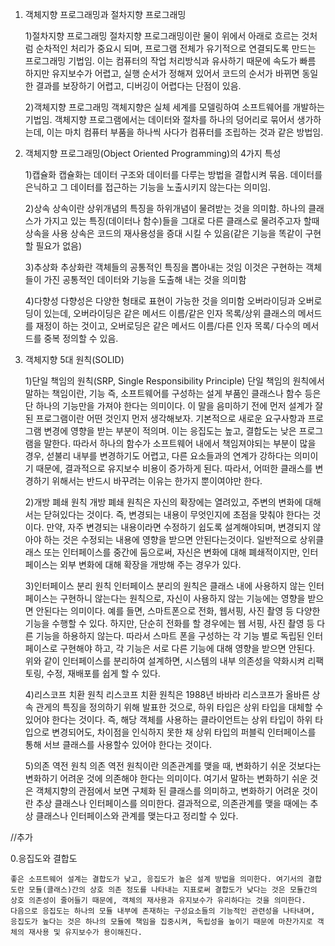 1. 객체지향 프로그래밍과 절차지향 프로그래밍
   
    1)절차지향 프로그래밍
    절차지향 프로그래밍이란 물이 위에서 아래로 흐르는 것처럼 순차적인 처리가 중요시 되며, 프로그램 전체가 유기적으로 연결되도록 만드는 프로그래밍 기법임.
    이는 컴퓨터의 작업 처리방식과 유사하기 때문에 속도가 빠름
    하지만 유지보수가 어렵고, 실행 순서가 정해져 있어서 코드의 순서가 바뀌면 동일한 결과를 보장하기 어렵고, 디버깅이 어렵다는 단점이 있음.

    2)객체지향 프로그래밍
    객체지향은 실체 세계를 모델링하여 소프트웨어를 개발하는 기법임.
    객체지향 프로그램에서는 데이터와 절차를 하나의 덩어리로 묶어서 생가하는데, 이는 마치 컴퓨터 부품을 하나씩 사다가 컴퓨터를 조립하는 것과 같은 방법임.

2. 객체지향 프로그래밍(Object Oriented Programming)의 4가지 특성
   
    1)캡슐화
    캡슐화는 데이터 구조와 데이터를 다루는 방법을 결합시켜 묶음.
    데이터를 은닉하고 그 데이터를 접근하는 기능을 노출시키지 않는다는 의미임.

    2)상속
    상속이란 상위개념의 특징을 하위개념이 물려받는 것을 의미함.
    하나의 클래스가 가지고 있는 특징(데이터나 함수)들을 그대로 다른 클래스로 물려주고자 할때 상속을 사용
    상속은 코드의 재사용성을 증대 시킬 수 있음(같은 기능을 똑같이 구현 할 필요가 없음)
    

    3)추상화
    추상화란 객체들의 공통적인 특징을 뽑아내는 것임
    이것은 구현하는 객체들이 가진 공통적인 데이터와 기능을 도출해 내는 것을 의미함

    4)다향성
    다향성은 다양한 형태로 표현이 가능한 것을 의미함
    오버라이딩과 오버로딩이 있는데, 오버라이딩은 같은 메서드 이름/같은 인자 목록/상위 클래스의 메서드를 재정이 하는 것이고,
    오버로딩은 같은 메서드 이름/다른 인자 목록/ 다수의 메서드를 중복 정의할 수 있음.

3. 객체지향 5대 원칙(SOLID)
    
    1)단일 책임의 원칙(SRP, Single Responsibility Principle)
    단일 책임의 원칙에서 말하는 책임이란, 기능 즉, 소프트웨어를 구성하는 설게 부품인 클래스나 함수 등은 단 하나의 기능만을 가져야 한다는 의미이다. 이 말을 음미하기 전에 먼저 설계가 잘 된 프로그램이란 어떤 것인지 먼저 생각해보자. 기본적으로 새로운 요구사항과 프로그램 변경에 영향을 받는 부분이 적의며. 이는 응집도는 높고, 결합도는 낮은 프로그램을 말한다. 따라서 하나의 함수가 소프트웨어 내에서 책임져야되는 부분이 많을 경우, 섣불리 내부를 변경하기도 어렵고, 다른 요소들과의 연계가 강하다는 의미이기 때문에, 결과적으로 유지보수 비용이 증가하게 된다. 따라서, 어떠한 클래스를 변경하기 위해서는 반드시 바꾸려는 이유는 한가지 뿐이여야만 한다.

    2)개방 폐쇄 원칙
    개방 폐쇄 원칙은 자신의 확장에는 열려있고, 주변의 변화에 대해서는 닫혀있다는 것이다. 즉, 변경되는 내용이 무엇인지에 초점을 맞춰야 한다는 것이다. 만약, 자주 변경되는 내용이라면 수정하기 쉽도록 설계해야되며, 변경되지 않아야 하는 것은 수정되는 내용에 영향을 받으면 안된다는것이다.
    일반적으로 상위클래스 또는 인터페이스를 중간에 둠으로써, 자신은 변화에 대해 폐쇄적이지만, 인터페이스는 외부 변화에 대해 확장을 개방해 주는 경우가 있다.

    3)인터페이스 분리 원칙
    인터페이스 분리의 원칙은 클래스 내에 사용하지 않는 인터페이스는 구현하니 않는다는 원칙으로, 자신이 사용하지 않는 기능에는 영향을 받으면 안된다는 의미이다.
    예를 들면, 스마트폰으로 전화, 웹서핑, 사진 촬영 등 다양한 기능을 수행할 수 있다. 하지만, 단순히 전화를 할 경우에는 웹 서핑, 사진 촬영 등 다른 기능을 하용하지 않는다. 따라서 스마트 폰을 구성하는 각 기능 별로 독립된 인터페이스로 구현해야 하고, 각 기능은 서로 다른 기능에 대해 영향을 받으면 안된다.
    위와 같이 인터페이스를 분리하여 설계하면, 시스템의 내부 의존성을 약화시켜 리팩토링, 수정, 재배포를 쉽게 할 수 있다.

    4)리스코프 치환 원칙
    리스코프 치환 원칙은 1988년 바바라 리스코프가 올바른 상속 관게의 특징을 정의하기 위해 발표한 것으로, 하위 타입은 상위 타입을 대체할 수 있어야 한다는 것이다. 즉, 해당 객체를 사용하는 클라이언트는 상위 타입이 하위 타입으로 변경되어도, 차이점을 인식하지 못한 채 상위 타입의 퍼블릭 인터페이스를 통해 서브 클래스를 사용할수 있어야 한다는 것이다.

    5)의존 역전 원칙
    의존 역전 원칙이란 의존관계를 맺을 때, 변화하기 쉬운 것보다는 변화하기 어려운 것에 의존해야 한다는 의미이다. 여기서 말하는 변화하기 쉬운 것은 객체지향의 관점에서 보면 구체화 된 클래스를 의미하고, 변화하기 어려운 것이란 추상 클래스나 인터페이스를 의미한다.
    결과적으로, 의존관계를 맺을 때에는 추상 클래스나 인터페이스와 관계를 맺는다고 정리할 수 있다.

//추가

0.응집도와 결합도
 
    좋은 소프트웨어 설계는 결합도가 낮고, 응집도가 높은 설계 방법을 의미한다. 여기서의 결합도란 모듈(클래스)간의 상호 의존 정도를 나타내는 지표로써 결합도가 낮다는 것은 모듈간의 상호 의존성이 줄어들기 때문에, 객체의 재사용과 유지보수가 유리하다는 것을 의미한다. 
    다음으로 응집도는 하나의 모듈 내부에 존재하는 구성요소들의 기능적인 관련성을 나타내며, 응집도가 높다는 것은 하나의 모듈에 책임을 집중시켜, 독립성을 높이기 때문에 마찬가지로 객체의 재사용 및 유지보수가 용이해진다.    